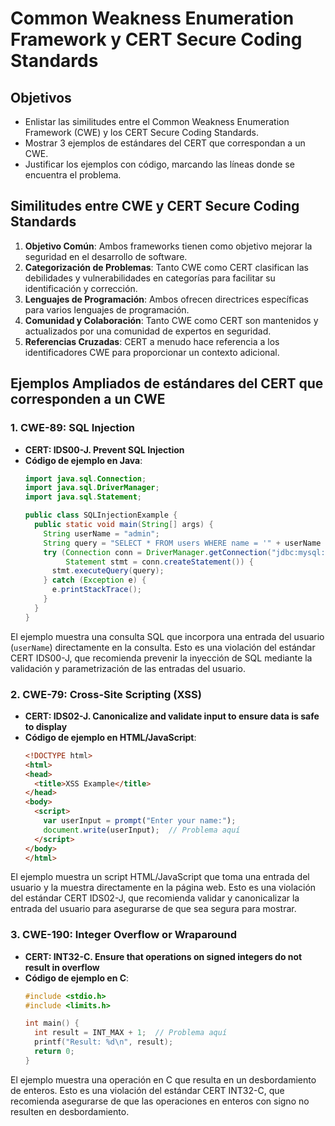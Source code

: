 # Common Weakness Enumeration Framework y CERT Secure Coding Standards

## Objetivos

- Enlistar las similitudes entre el Common Weakness Enumeration Framework (CWE) y los CERT Secure Coding Standards.
- Mostrar 3 ejemplos de estándares del CERT que correspondan a un CWE.
- Justificar los ejemplos con código, marcando las líneas donde se encuentra el problema.

## Similitudes entre CWE y CERT Secure Coding Standards

1. **Objetivo Común**: Ambos frameworks tienen como objetivo mejorar la seguridad en el desarrollo de software.
2. **Categorización de Problemas**: Tanto CWE como CERT clasifican las debilidades y vulnerabilidades en categorías para facilitar su identificación y corrección.
3. **Lenguajes de Programación**: Ambos ofrecen directrices específicas para varios lenguajes de programación.
4. **Comunidad y Colaboración**: Tanto CWE como CERT son mantenidos y actualizados por una comunidad de expertos en seguridad.
5. **Referencias Cruzadas**: CERT a menudo hace referencia a los identificadores CWE para proporcionar un contexto adicional.

## Ejemplos Ampliados de estándares del CERT que corresponden a un CWE

### 1. CWE-89: SQL Injection
   - **CERT: IDS00-J. Prevent SQL Injection**
   - **Código de ejemplo en Java**:
     ```java
     import java.sql.Connection;
     import java.sql.DriverManager;
     import java.sql.Statement;

     public class SQLInjectionExample {
       public static void main(String[] args) {
         String userName = "admin";
         String query = "SELECT * FROM users WHERE name = '" + userName + "'";  // Problema aquí
         try (Connection conn = DriverManager.getConnection("jdbc:mysql://localhost:3306/mydb", "user", "password");
              Statement stmt = conn.createStatement()) {
           stmt.executeQuery(query);
         } catch (Exception e) {
           e.printStackTrace();
         }
       }
     }
     ```
El ejemplo muestra una consulta SQL que incorpora una entrada del usuario (`userName`) directamente en la consulta. Esto es una violación del estándar CERT IDS00-J, que recomienda prevenir la inyección de SQL mediante la validación y parametrización de las entradas del usuario.

### 2. CWE-79: Cross-Site Scripting (XSS)
   - **CERT: IDS02-J. Canonicalize and validate input to ensure data is safe to display**
   - **Código de ejemplo en HTML/JavaScript**:
     ```html
     <!DOCTYPE html>
     <html>
     <head>
       <title>XSS Example</title>
     </head>
     <body>
       <script>
         var userInput = prompt("Enter your name:");
         document.write(userInput);  // Problema aquí
       </script>
     </body>
     </html>
     ```
El ejemplo muestra un script HTML/JavaScript que toma una entrada del usuario y la muestra directamente en la página web. Esto es una violación del estándar CERT IDS02-J, que recomienda validar y canonicalizar la entrada del usuario para asegurarse de que sea segura para mostrar.

### 3. CWE-190: Integer Overflow or Wraparound
   - **CERT: INT32-C. Ensure that operations on signed integers do not result in overflow**
   - **Código de ejemplo en C**:
     ```c
     #include <stdio.h>
     #include <limits.h>

     int main() {
       int result = INT_MAX + 1;  // Problema aquí
       printf("Result: %d\n", result);
       return 0;
     }
El ejemplo muestra una operación en C que resulta en un desbordamiento de enteros. Esto es una violación del estándar CERT INT32-C, que recomienda asegurarse de que las operaciones en enteros con signo no resulten en desbordamiento.
